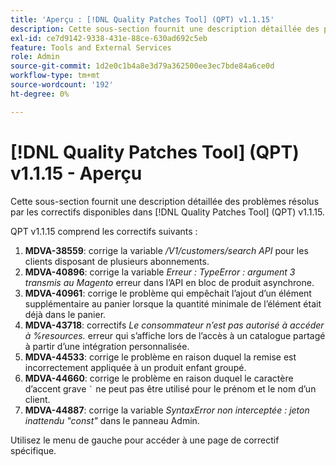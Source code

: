 ```yaml
---
title: 'Aperçu : [!DNL Quality Patches Tool] (QPT) v1.1.15'
description: Cette sous-section fournit une description détaillée des problèmes résolus par les correctifs disponibles dans [!DNL Quality Patches Tool] (QPT) v1.1.15.
exl-id: ce7d9142-9338-431e-88ce-630ad692c5eb
feature: Tools and External Services
role: Admin
source-git-commit: 1d2e0c1b4a8e3d79a362500ee3ec7bde84a6ce0d
workflow-type: tm+mt
source-wordcount: '192'
ht-degree: 0%

---
```


# [!DNL Quality Patches Tool] (QPT) v1.1.15 - Aperçu

Cette sous-section fournit une description détaillée des problèmes résolus par les correctifs disponibles dans [!DNL Quality Patches Tool] (QPT) v1.1.15.

QPT v1.1.15 comprend les correctifs suivants :

1. **MDVA-38559**: corrige la variable */V1/customers/search API* pour les clients disposant de plusieurs abonnements.
1. **MDVA-40896**: corrige la variable *Erreur : TypeError : argument 3 transmis au Magento* erreur dans l’API en bloc de produit asynchrone.
1. **MDVA-40961**: corrige le problème qui empêchait l’ajout d’un élément supplémentaire au panier lorsque la quantité minimale de l’élément était déjà dans le panier.
1. **MDVA-43718**: correctifs *Le consommateur n’est pas autorisé à accéder à %resources.* erreur qui s’affiche lors de l’accès à un catalogue partagé à partir d’une intégration personnalisée.
1. **MDVA-44533**: corrige le problème en raison duquel la remise est incorrectement appliquée à un produit enfant groupé.
1. **MDVA-44660**: corrige le problème en raison duquel le caractère d’accent grave ``` ` ``` ne peut pas être utilisé pour le prénom et le nom d’un client.
1. **MDVA-44887**: corrige la variable *SyntaxError non interceptée : jeton inattendu &quot;const&quot;* dans le panneau Admin.

Utilisez le menu de gauche pour accéder à une page de correctif spécifique.
